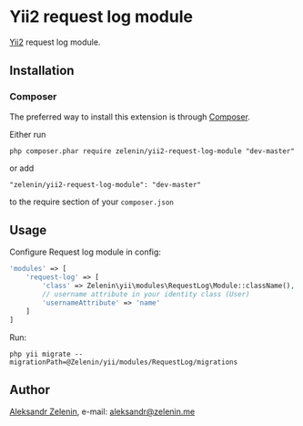 # Yii2 request log module

[Yii2](http://www.yiiframework.com) request log module.

## Installation

### Composer

The preferred way to install this extension is through [Composer](http://getcomposer.org/).

Either run

```
php composer.phar require zelenin/yii2-request-log-module "dev-master"
```

or add

```
"zelenin/yii2-request-log-module": "dev-master"
```

to the require section of your ```composer.json```

## Usage

Configure Request log module in config:

```php
'modules' => [
    'request-log' => [
        'class' => Zelenin\yii\modules\RequestLog\Module::className(),
        // username attribute in your identity class (User)
        'usernameAttribute' => 'name'
    ]
]
```

Run:

```
php yii migrate --migrationPath=@Zelenin/yii/modules/RequestLog/migrations
```

## Author

[Aleksandr Zelenin](https://github.com/zelenin/), e-mail: [aleksandr@zelenin.me](mailto:aleksandr@zelenin.me)
